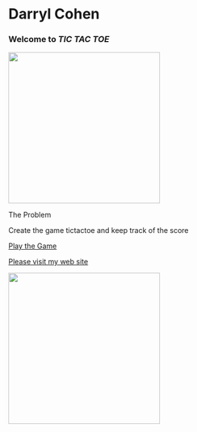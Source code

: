 Darryl Cohen
============

### **Welcome to _TIC TAC TOE_**

<img src=https://ibin.co/3a6a5yqSWXW2.jpg width="300">

The Problem

Create the game tictactoe and keep track of the score

[Play the Game](https://darrylcohen.github.io/tictactoe/)

[Please visit my web site](https://www.darrylcohen.com.au)

<a href="https://www.darrylcohen.com.au"> <img src=https://i.imgur.com/kbAnu4b.jpg width="300"></a>

